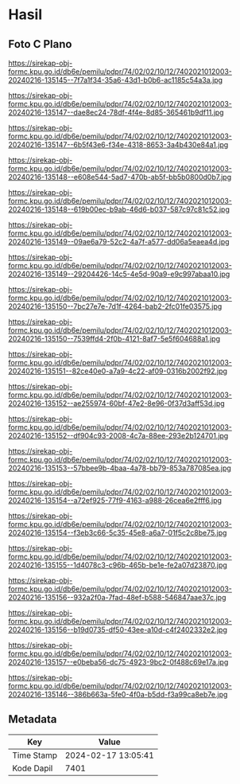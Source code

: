 # Hasil

## Foto C Plano

https://sirekap-obj-formc.kpu.go.id/db6e/pemilu/pdpr/74/02/02/10/12/7402021012003-20240216-135145--7f7a1f34-35a6-43d1-b0b6-ac1185c54a3a.jpg

https://sirekap-obj-formc.kpu.go.id/db6e/pemilu/pdpr/74/02/02/10/12/7402021012003-20240216-135147--dae8ec24-78df-4f4e-8d85-365461b9df11.jpg

https://sirekap-obj-formc.kpu.go.id/db6e/pemilu/pdpr/74/02/02/10/12/7402021012003-20240216-135147--6b5f43e6-f34e-4318-8653-3a4b430e84a1.jpg

https://sirekap-obj-formc.kpu.go.id/db6e/pemilu/pdpr/74/02/02/10/12/7402021012003-20240216-135148--e608e544-5ad7-470b-ab5f-bb5b0800d0b7.jpg

https://sirekap-obj-formc.kpu.go.id/db6e/pemilu/pdpr/74/02/02/10/12/7402021012003-20240216-135148--619b00ec-b9ab-46d6-b037-587c97c81c52.jpg

https://sirekap-obj-formc.kpu.go.id/db6e/pemilu/pdpr/74/02/02/10/12/7402021012003-20240216-135149--09ae6a79-52c2-4a7f-a577-dd06a5eaea4d.jpg

https://sirekap-obj-formc.kpu.go.id/db6e/pemilu/pdpr/74/02/02/10/12/7402021012003-20240216-135149--29204426-14c5-4e5d-90a9-e9c997abaa10.jpg

https://sirekap-obj-formc.kpu.go.id/db6e/pemilu/pdpr/74/02/02/10/12/7402021012003-20240216-135150--7bc27e7e-7d1f-4264-bab2-2fc01fe03575.jpg

https://sirekap-obj-formc.kpu.go.id/db6e/pemilu/pdpr/74/02/02/10/12/7402021012003-20240216-135150--7539ffd4-2f0b-4121-8af7-5e5f604688a1.jpg

https://sirekap-obj-formc.kpu.go.id/db6e/pemilu/pdpr/74/02/02/10/12/7402021012003-20240216-135151--82ce40e0-a7a9-4c22-af09-0316b2002f92.jpg

https://sirekap-obj-formc.kpu.go.id/db6e/pemilu/pdpr/74/02/02/10/12/7402021012003-20240216-135152--ae255974-60bf-47e2-8e96-0f37d3aff53d.jpg

https://sirekap-obj-formc.kpu.go.id/db6e/pemilu/pdpr/74/02/02/10/12/7402021012003-20240216-135152--df904c93-2008-4c7a-88ee-293e2b124701.jpg

https://sirekap-obj-formc.kpu.go.id/db6e/pemilu/pdpr/74/02/02/10/12/7402021012003-20240216-135153--57bbee9b-4baa-4a78-bb79-853a787085ea.jpg

https://sirekap-obj-formc.kpu.go.id/db6e/pemilu/pdpr/74/02/02/10/12/7402021012003-20240216-135154--a72ef925-77f9-4163-a988-26cea6e2fff6.jpg

https://sirekap-obj-formc.kpu.go.id/db6e/pemilu/pdpr/74/02/02/10/12/7402021012003-20240216-135154--f3eb3c66-5c35-45e8-a6a7-01f5c2c8be75.jpg

https://sirekap-obj-formc.kpu.go.id/db6e/pemilu/pdpr/74/02/02/10/12/7402021012003-20240216-135155--1d4078c3-c96b-465b-be1e-fe2a07d23870.jpg

https://sirekap-obj-formc.kpu.go.id/db6e/pemilu/pdpr/74/02/02/10/12/7402021012003-20240216-135156--932a2f0a-7fad-48ef-b588-546847aae37c.jpg

https://sirekap-obj-formc.kpu.go.id/db6e/pemilu/pdpr/74/02/02/10/12/7402021012003-20240216-135156--b19d0735-df50-43ee-a10d-c4f2402332e2.jpg

https://sirekap-obj-formc.kpu.go.id/db6e/pemilu/pdpr/74/02/02/10/12/7402021012003-20240216-135157--e0beba56-dc75-4923-9bc2-0f488c69e17a.jpg

https://sirekap-obj-formc.kpu.go.id/db6e/pemilu/pdpr/74/02/02/10/12/7402021012003-20240216-135146--386b663a-5fe0-4f0a-b5dd-f3a99ca8eb7e.jpg


## Metadata

| Key        | Value               |
| ---------- | ------------------- |
| Time Stamp | 2024-02-17 13:05:41 |
| Kode Dapil | 7401                |



